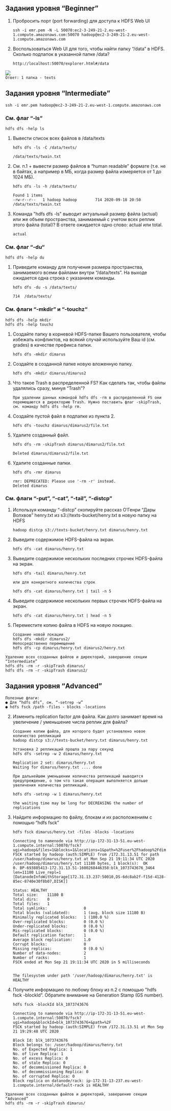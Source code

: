 ## Задания уровня “Beginner”  

1) Пробросить порт (port forwarding) для доступа к HDFS Web UI  
    ```
    ssh -i emr.pem -N -L 50070:ec2-3-249-21-2.eu-west-1.compute.amazonaws.com:50070 hadoop@ec2-3-249-21-2.eu-west-1.compute.amazonaws.com  
    ```
2) Воспользоваться Web UI для того, чтобы найти папку “/data” в HDFS. Сколько подпапок в указанной папке /data?  
    ```
    http://localhost:50070/explorer.html#/data  
    ```
![](beginner_1.png)  
    ```
    Ответ: 1 папка - texts  
    ```

## Задания уровня “Intermediate”  
```
ssh -i emr.pem hadoop@ec2-3-249-21-2.eu-west-1.compute.amazonaws.com
```
###  См. флаг “-ls”  
```
hdfs dfs -help ls
```
1. Вывести список всех файлов в /data/texts  
    ```
    hdfs dfs -ls -C /data/texts/  

    /data/texts/twain.txt  
    ```
2. См. п.1 + вывести размер файлов в “human readable” формате (т.е. не в байтах, а например в МБ, когда
размер файла измеряется от 1 до 1024 МБ).  
    ```
    hdfs dfs -ls -h /data/texts/  

    Found 1 items  
    -rw-r--r--   1 hadoop hadoop        714 2020-09-18 20:50 /data/texts/twain.txt  
    ```
3. Команда "hdfs dfs -ls" выводит актуальный размер файла (actual) или же объем пространства, занимаемый с
учетом всех реплик этого файла (total)? В ответе ожидается одно слово: actual или total.  
    ```
    actual  
    ```
### См. флаг “-du“  
```
hdfs dfs -help du  
```
1. Приведите команду для получения размера пространства, занимаемого всеми файлами внутри
“/data/texts”. На выходе ожидается одна строка с указанием команды.  
    ```
    hdfs dfs -du -s /data/texts/  

    714  /data/texts/  
    ```
### См. флаги “-mkdir” и “-touchz“  
```
hdfs dfs -help mkdir  
hdfs dfs -help touchz  
```
1. Создайте папку в корневой HDFS-папке Вашего пользователя, чтобы избежать конфликтов, на всякий
случай используйте Ваш id (см. grades) в качестве префикса папки.  
    ```
    hdfs dfs -mkdir dimarus  
    ```
2. Создайте в созданной папке новую вложенную папку.  
    ```
    hdfs dfs -mkdir dimarus/dimarus2  
    ```
3. Что такое Trash в распределенной FS? Как сделать так, чтобы файлы удалялись сразу, минуя “Trash”?  
    ```
   При удалении данных командой hdfs dfs -rm в распределенной FS они перемещаются в директорию Trash. Нужно поставить флаг -skipTrash, см. команду hdfs dfs -help rm.  
    ```
4. Создайте пустой файл в подпапке из пункта 2.  
    ```
    hdfs dfs -touchz dimarus/dimarus2/file.txt  
    ```
5. Удалите созданный файл.  
    ```
    hdfs dfs -rm -skipTrash dimarus/dimarus2/file.txt  

    Deleted dimarus/dimarus2/file.txt  
    ```
6. Удалите созданные папки.  
    ```
    hdfs dfs -rmr dimarus  

    rmr: DEPRECATED: Please use '-rm -r' instead.  
    Deleted dimarus  
    ```

### См. флаги “-put”, “-cat”, “-tail”, “-distcp”  

1. Используя команду “-distcp” скопируйте рассказ О’Генри “Дары Волхвов” henry.txt из
s3://texts-bucket/henry.txt в новую папку на HDFS  
    ```
    hadoop distcp s3://texts-bucket/henry.txt dimarus/henry.txt  
    ```
2. Выведите содержимое HDFS-файла на экран.  
    ```
    hdfs dfs -cat dimarus/henry.txt  
    ```
3. Выведите содержимое нескольких последних строчек HDFS-файла на экран.  
    ```
    hdfs dfs -tail dimarus/henry.txt  

    или для конкретного количества строк  

    hdfs dfs -cat dimarus/henry.txt | tail -n 5  
    ```
4. Выведите содержимое нескольких первых строчек HDFS-файла на экран.  
    ```
    hdfs dfs -cat dimarus/henry.txt | head -n 5  
    ```
5. Переместите копию файла в HDFS на новую локацию.  
    ```
    Создание новой локации  
    hdfs dfs -mkdir dimarus2/  
    Непосредственно перемещение  
    hdfs dfs -cp dimarus/henry.txt dimarus2/henry.txt  
    ```  

```
Удаление всех созданных файлов и директорий, завершение секции “Intermediate”  
hdfs dfs -rm -r -skipTrash dimarus/  
hdfs dfs -rm -r -skipTrash dimarus2/  
```

## Задания уровня “Advanced”  
```
Полезные флаги:  
● Для “hdfs dfs”, см. “-setrep -w”  
● hdfs fsck /path -files - blocks -locations  
```
2. Изменить replication factor для файла. Как долго занимает время на увеличение /
уменьшение числа реплик для файла?  
    ```
    Создание копии файла, для которого будет установлено новое количество репликаций  
    hadoop distcp s3://texts-bucket/henry.txt dimarus/henry.txt  

    Установка 2 репликаций прошла за пару секунд  
    hdfs dfs -setrep -w 2 dimarus/henry.txt  

    Replication 2 set: dimarus/henry.txt  
    Waiting for dimarus/henry.txt .... done    

    При дальнейшем уменьшении количества репликаций выводится предупреждение, о том что такая операция выполняется дольше увеличения количества репликаций.  

    hdfs dfs -setrep -w 1 dimarus/henry.txt  

    the waiting time may be long for DECREASING the number of replications
    ```
3. Найдите информацию по файлу, блокам и их расположениям с помощью “hdfs fsck”  
    ```
    hdfs fsck dimarus/henry.txt -files -blocks -locations  

    Connecting to namenode via http://ip-172-31-13-51.eu-west-1.compute.internal:50070/fsck?ugi=hadoop&files=1&blocks=1&locations=1&path=%2Fuser%2Fhadoop%2Fdimarus%2Fhenry.txt
    FSCK started by hadoop (auth:SIMPLE) from /172.31.13.51 for path /user/hadoop/dimarus/henry.txt at Mon Sep 21 19:11:34 UTC 2020
    /user/hadoop/dimarus/henry.txt 11180 bytes, 1 block(s):  OK
    0. BP-693885413-172.31.13.51-1600268446358:blk_1073743676_3464 len=11180 Live_repl=1 [DatanodeInfoWithStorage[172.31.13.237:50010,DS-6dc8ab2f-f15d-4128-85ec-8740e30f8b07,DISK]]

    Status: HEALTHY
    Total size:    11180 B
    Total dirs:    0
    Total files:   1
    Total symlinks:                0
    Total blocks (validated):      1 (avg. block size 11180 B)
    Minimally replicated blocks:   1 (100.0 %)
    Over-replicated blocks:        0 (0.0 %)
    Under-replicated blocks:       0 (0.0 %)
    Mis-replicated blocks:         0 (0.0 %)
    Default replication factor:    1
    Average block replication:     1.0
    Corrupt blocks:                0
    Missing replicas:              0 (0.0 %)
    Number of data-nodes:          2
    Number of racks:               1
    FSCK ended at Mon Sep 21 19:11:34 UTC 2020 in 5 milliseconds


    The filesystem under path '/user/hadoop/dimarus/henry.txt' is HEALTHY  
    ```
4. Получите информацию по любому блоку из п.2 с помощью "hdfs fsck -blockId”.
Обратите внимание на Generation Stamp (GS number).  
    ```
    hdfs fsck -blockId blk_1073743676  

    Connecting to namenode via http://ip-172-31-13-51.eu-west-1.compute.internal:50070/fsck?ugi=hadoop&blockId=blk_1073743676+&path=%2F
    FSCK started by hadoop (auth:SIMPLE) from /172.31.13.51 at Mon Sep 21 19:29:48 UTC 2020

    Block Id: blk_1073743676
    Block belongs to: /user/hadoop/dimarus/henry.txt
    No. of Expected Replica: 1
    No. of live Replica: 1
    No. of excess Replica: 0
    No. of stale Replica: 0
    No. of decommissioned Replica: 0
    No. of decommissioning Replica: 0
    No. of corrupted Replica: 0
    Block replica on datanode/rack: ip-172-31-13-237.eu-west-1.compute.internal/default-rack is HEALTHY
    ```  

```
Удаление всех созданных файлов и директорий, завершение секции “Advanced”  
hdfs dfs -rm -r -skipTrash dimarus/  
```
